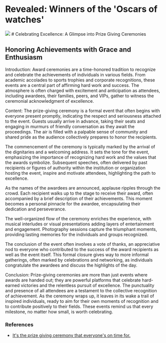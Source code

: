 # Revealed: Winners of the 'Oscars of watches'

![](https://oaidalleapiprodscus.blob.core.windows.net/private/org-gXPbBm0AsUo5a4CtQGiKlNGU/user-w6ZkVLVP9InJi6KkAr5kPeie/img-Y7tNdtPwnsdEzsTuHkwbTrsN.png?st=2023-11-14T15%3A42%3A32Z&se=2023-11-14T17%3A42%3A32Z&sp=r&sv=2021-08-06&sr=b&rscd=inline&rsct=image/png&skoid=6aaadede-4fb3-4698-a8f6-684d7786b067&sktid=a48cca56-e6da-484e-a814-9c849652bcb3&skt=2023-11-14T15%3A24%3A37Z&ske=2023-11-15T15%3A24%3A37Z&sks=b&skv=2021-08-06&sig=%2BVXAn2LfDeXvDNjwePgb20pIea/JcaCuKk3HqOQqdVU%3D) \# Celebrating Excellence: A Glimpse into Prize Giving Ceremonies

## Honoring Achievements with Grace and Enthusiasm

Introduction: Award ceremonies are a time-honored tradition to recognize and celebrate the achievements of individuals in various fields. From academic accolades to sports trophies and corporate recognitions, these events are a central part of affirming hard work and success. The atmosphere is often charged with excitement and anticipation as attendees, including awardees, their families, peers, and VIPs, gather to witness the ceremonial acknowledgment of excellence.

Content: The prize-giving ceremony is a formal event that often begins with everyone present promptly, indicating the respect and seriousness attached to the event. Guests usually arrive in advance, taking their seats and engaging in murmurs of friendly conversation as they await the proceedings. The air is filled with a palpable sense of community and shared pride as the audience collectively prepares to honor the recipients.

The commencement of the ceremony is typically marked by the arrival of the dignitaries and a welcoming address. It sets the tone for the event, emphasizing the importance of recognizing hard work and the values that the awards symbolize. Subsequent speeches, often delivered by past recipients or figures of authority within the institution or organization hosting the event, inspire and motivate attendees, highlighting the path to excellence.

As the names of the awardees are announced, applause ripples through the crowd. Each recipient walks up to the stage to receive their award, often accompanied by a brief description of their achievements. This moment becomes a personal pinnacle for the awardee, encapsulating their dedication and perseverance.

The well-organized flow of the ceremony enriches the experience, with musical interludes or visual presentations adding layers of entertainment and engagement. Photography sessions capture the triumphant moments, providing lasting memories for the individuals and groups recognized.

The conclusion of the event often involves a vote of thanks, an appreciative nod to everyone who contributed to the success of the award recipients as well as the event itself. This formal closure gives way to more informal gatherings, often marked by celebrations and networking, as individuals congratulate the awardees and discuss the highlights of the day.

Conclusion: Prize-giving ceremonies are more than just events where awards are handed out; they are powerful platforms that celebrate hard-earned victories and the relentless pursuit of excellence. The punctuality and presence of all attendees are a testament to the collective recognition of achievement. As the ceremony wraps up, it leaves in its wake a trail of inspired individuals, ready to aim for their own moments of recognition and to contribute positively to their fields. These events remind us that every milestone, no matter how small, is worth celebrating.

### References

* [It's the prize giving ceremony that everyone's on time for. ](http://www.cnn.com/2016/11/18/luxury/grand-prix-horlogerie-oscars-of-watches-2016/index.html?eref=rss%5Ftech)